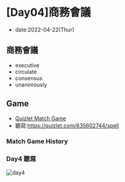# [Day04]商務會議

* date:2022-04-22(Thur)

## 商務會議
* executive
* circulate
* consensus
* unanimously


## Game
* [Quizlet Match Game](https://quizlet.com/tw/635602744/toeic-voc-day4-%E5%95%86%E5%8B%99%E6%9C%83%E8%AD%B0-flash-cards/)
* 聽寫:https://quizlet.com/635602744/spell


### Match Game History


### Day4 聽寫 
![day4](https://user-images.githubusercontent.com/16321107/164495207-75029824-fe79-45c8-bad3-56da98cfd74c.jpg)

